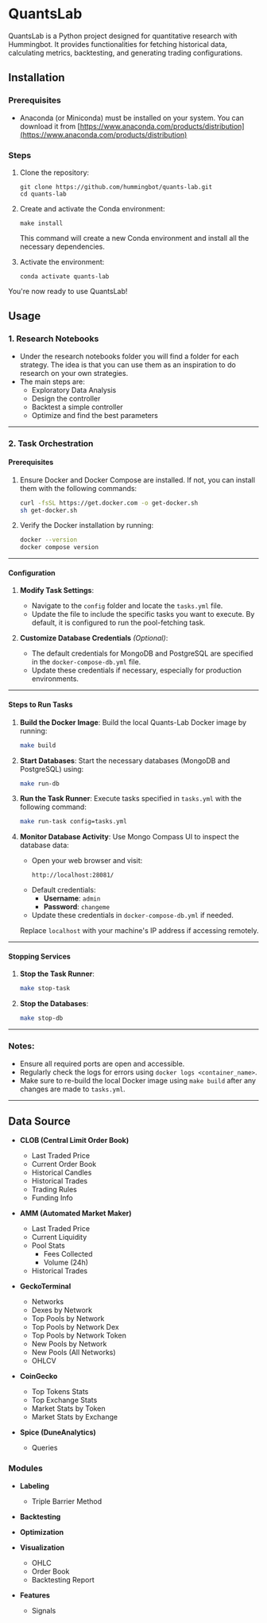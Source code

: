 # QuantsLab

QuantsLab is a Python project designed for quantitative research with Hummingbot. It provides functionalities for fetching historical data, calculating metrics, backtesting, and generating trading configurations.

## Installation

### Prerequisites
- Anaconda (or Miniconda) must be installed on your system. You can download it from [https://www.anaconda.com/products/distribution](https://www.anaconda.com/products/distribution)

### Steps
1. Clone the repository:
   ```
   git clone https://github.com/hummingbot/quants-lab.git
   cd quants-lab
   ```

2. Create and activate the Conda environment:
   ```
   make install
   ```
   This command will create a new Conda environment and install all the necessary dependencies.

3. Activate the environment:
   ```
   conda activate quants-lab
   ```

You're now ready to use QuantsLab!

## Usage
### 1. Research Notebooks
   - Under the research notebooks folder you will find a folder for each strategy. The idea is that you can use them as an inspiration to do research on your own strategies.
   - The main steps are:
       - Exploratory Data Analysis
       - Design the controller
       - Backtest a simple controller
       - Optimize and find the best parameters

        
---     

### 2. Task Orchestration

#### **Prerequisites**
1. Ensure Docker and Docker Compose are installed. If not, you can install them with the following commands:
    ```bash
    curl -fsSL https://get.docker.com -o get-docker.sh
    sh get-docker.sh
    ```

2. Verify the Docker installation by running:
    ```bash
    docker --version
    docker compose version
    ```

---

#### **Configuration**

1. **Modify Task Settings**:
   - Navigate to the `config` folder and locate the `tasks.yml` file.
   - Update the file to include the specific tasks you want to execute. By default, it is configured to run the pool-fetching task.

2. **Customize Database Credentials** *(Optional)*:
   - The default credentials for MongoDB and PostgreSQL are specified in the `docker-compose-db.yml` file.
   - Update these credentials if necessary, especially for production environments.

---

#### **Steps to Run Tasks**

1. **Build the Docker Image**:
   Build the local Quants-Lab Docker image by running:
   ```bash
   make build
   ```

2. **Start Databases**:
   Start the necessary databases (MongoDB and PostgreSQL) using:
   ```bash
   make run-db
   ```

3. **Run the Task Runner**:
   Execute tasks specified in `tasks.yml` with the following command:
   ```bash
   make run-task config=tasks.yml
   ```

4. **Monitor Database Activity**:
   Use Mongo Compass UI to inspect the database data:
   - Open your web browser and visit:
     ```
     http://localhost:28081/
     ```
   - Default credentials:
     - **Username**: `admin`
     - **Password**: `changeme`
   - Update these credentials in `docker-compose-db.yml` if needed.

   Replace `localhost` with your machine's IP address if accessing remotely.

---

#### **Stopping Services**

1. **Stop the Task Runner**:
   ```bash
   make stop-task
   ```

2. **Stop the Databases**:
   ```bash
   make stop-db
   ```

---

### Notes:
- Ensure all required ports are open and accessible.
- Regularly check the logs for errors using `docker logs <container_name>`.
- Make sure to re-build the local Docker image using `make build` after any changes are made to `tasks.yml`.

--- 

## Data Source
- **CLOB (Central Limit Order Book)**
  - Last Traded Price
  - Current Order Book
  - Historical Candles
  - Historical Trades
  - Trading Rules
  - Funding Info

- **AMM (Automated Market Maker)**
  - Last Traded Price
  - Current Liquidity
  - Pool Stats
    - Fees Collected
    - Volume (24h)
  - Historical Trades

- **GeckoTerminal**
  - Networks
  - Dexes by Network
  - Top Pools by Network
  - Top Pools by Network Dex
  - Top Pools by Network Token
  - New Pools by Network
  - New Pools (All Networks)
  - OHLCV

- **CoinGecko**
  - Top Tokens Stats
  - Top Exchange Stats
  - Market Stats by Token
  - Market Stats by Exchange

- **Spice (DuneAnalytics)**
  - Queries

### Modules
- **Labeling**
  - Triple Barrier Method

- **Backtesting**

- **Optimization**

- **Visualization**
  - OHLC
  - Order Book
  - Backtesting Report

- **Features**
  - Signals

